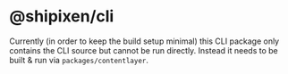 # @shipixen/cli

Currently (in order to keep the build setup minimal) this CLI package only contains the CLI source but cannot be run directly. Instead it needs to be built & run via `packages/contentlayer`.
